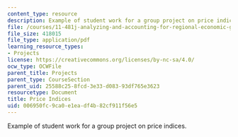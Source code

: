 ```yaml
---
content_type: resource
description: Example of student work for a group project on price indices.
file: /courses/11-481j-analyzing-and-accounting-for-regional-economic-growth-spring-2009/006950fc9ca0e1eadf4b82cf911f56e5_MIT11_481Js09_sw03.pdf
file_size: 418015
file_type: application/pdf
learning_resource_types:
- Projects
license: https://creativecommons.org/licenses/by-nc-sa/4.0/
ocw_type: OCWFile
parent_title: Projects
parent_type: CourseSection
parent_uid: 25588c25-8fcd-3e33-d083-93df765e3623
resourcetype: Document
title: Price Indices
uid: 006950fc-9ca0-e1ea-df4b-82cf911f56e5
---
```

Example of student work for a group project on price indices.